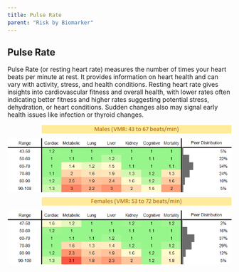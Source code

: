 ```yaml
---
title: Pulse Rate
parent: "Risk by Biomarker"
---
```



## Pulse Rate


Pulse Rate (or resting heart rate) measures the number of times your heart beats per minute at rest. It provides information on heart health and can vary with activity, stress, and health conditions. Resting heart rate gives insights into cardiovascular fitness and overall health, with lower rates often indicating better fitness and higher rates suggesting potential stress, dehydration, or heart conditions. Sudden changes also may signal early health issues like infection or thyroid changes.

<div style="display: flex; flex-direction: column; gap: 10px;">

  <img src="/assets/images/vmrbiomarker_resting_heartrate__male.png" alt="Pulse Rate VMR Male" style="margin-left: 15%">
  <img src="/assets/images/rr_resting_heartrate__male.png" alt="Pulse Rate RR Male">

  <img src="/assets/images/vmrbiomarker_resting_heartrate__female.png" alt="Pulse Rate VMR Female" style="margin-left: 15%; ">
  <img src="/assets/images/rr_resting_heartrate__female.png" alt="Pulse Rate RR Female">

</div>



